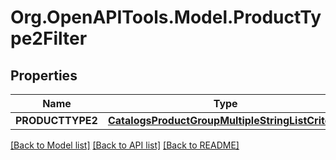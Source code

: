 
# Org.OpenAPITools.Model.ProductType2Filter

## Properties

Name | Type | Description | Notes
------------ | ------------- | ------------- | -------------
**PRODUCTTYPE2** | [**CatalogsProductGroupMultipleStringListCriteria**](.md) |  | 

[[Back to Model list]](../README.md#documentation-for-models)
[[Back to API list]](../README.md#documentation-for-api-endpoints)
[[Back to README]](../README.md)

